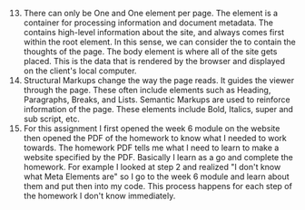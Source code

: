 13. There can only be One <head> and One <body> element per page. The <head> element is a container for processing information and document metadata. The <head> contains high-level information about the site, and always comes first within the root element. In this sense, we can consider the <head> to contain the thoughts of the page. The body element is where all of the site gets placed. This is the data that is rendered by the browser and displayed on the client's local computer.
14. Structural Markups change the way the page reads. It guides the viewer through the page. These often include elements such as Heading, Paragraphs, Breaks, and Lists. Semantic Markups are used to reinforce information of the page. These elements include Bold, Italics, super and sub script, etc.
15. For this assignment I first opened the week 6 module on the website then opened the PDF of the homework to know what I needed to work towards. The homework PDF tells me what I need to learn to make a website specified by the PDF. Basically I learn as a go and complete the homework. For example I looked at step 2 and realized "I don't know what Meta Elements are" so I go to the week 6 module and learn about them and put then into my code. This process happens for each step of the homework I don't know immediately.
